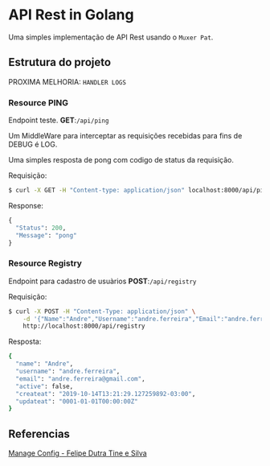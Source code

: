 # API Rest in Golang

Uma simples implementação de API Rest usando o `Muxer Pat`.

## Estrutura do projeto

PROXIMA MELHORIA: `HANDLER LOGS`

### Resource PING

Endpoint teste.
__GET__:`/api/ping`

Um MiddleWare para interceptar as requisições recebidas para fins de DEBUG é LOG.

Uma simples resposta de pong com codigo de status da requisição.

Requisição:
```bash
$ curl -X GET -H "Content-type: application/json" localhost:8000/api/ping
```
Response:
```python
{
  "Status": 200,
  "Message": "pong"
}
```

### Resource Registry

Endpoint para cadastro de usuàrios
__POST__:`/api/registry`

Requisição:
```bash
$ curl -X POST -H "Content-Type: application/json" \
	-d '{"Name":"Andre","Username":"andre.ferreira","Email":"andre.ferreira@gmail.com","Password":"asdf12j3h4k1j"}' \
	http://localhost:8000/api/registry
```

Resposta:
```bash
{
  "name": "Andre",
  "username": "andre.ferreira",
  "email": "andre.ferreira@gmail.com",
  "active": false,
  "createat": "2019-10-14T13:21:29.127259892-03:00",
  "updateat": "0001-01-01T00:00:00Z"
}
```

## Referencias

[Manage Config - Felipe Dutra Tine e Silva](https://medium.com/@felipedutratine/manage-config-in-golang-to-get-variables-from-file-and-env-variables-33d876887152)